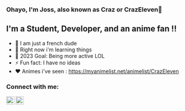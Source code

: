 ### Ohayo, I'm Joss, also known as Craz or CrazEleven👋 

## I'm a Student, Developer, and an anime fan !!

- 🥖 I am just a french dude
- 🌱 Right now i'm learning things
- 🥅 2023 Goal: Being more active LOL
- ⚡ Fun fact: I have no ideas
- ❤️ Animes i've seen : https://myanimelist.net/animelist/CrazEleven

### Connect with me:

<!-- [<img align="left" alt="codeSTACKr.com" width="22px" src="https://raw.githubusercontent.com/iconic/open-iconic/master/svg/globe.svg" />][website] -->
[<img align="left" alt="CrazEleven | YouTube" width="22px" src="https://cdn.jsdelivr.net/npm/simple-icons@v3/icons/youtube.svg" />][youtube]
[<img align="left" alt="CrazElevenDev | Twitter" width="22px" src="https://cdn.jsdelivr.net/npm/simple-icons@v3/icons/twitter.svg" />][twitter]
<!-- [<img align="left" alt="codeSTACKr | LinkedIn" width="22px" src="https://cdn.jsdelivr.net/npm/simple-icons@v3/icons/linkedin.svg" />][linkedin] -->
<!-- [<img align="left" alt="codeSTACKr | Instagram" width="22px" src="https://cdn.jsdelivr.net/npm/simple-icons@v3/icons/instagram.svg" />][instagram] -->

<br />

<!-- [website]: https://craz.fr -->
[twitter]: https://twitter.com/crazelevendev
[youtube]: https://www.youtube.com/channel/UCNolfskP9lqhDqnIqfwrM4A?sub_confirmation=1
[anilist]:https://myanimelist.net/animelist/CrazEleven
[twitch]:https://www.twitch.tv/crazeleven
